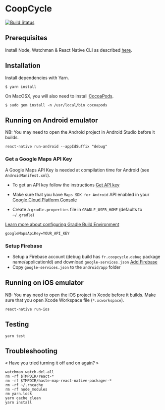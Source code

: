 CoopCycle
=========

[![Build Status](https://travis-ci.org/coopcycle/coopcycle-app.svg?branch=master)](https://travis-ci.org/coopcycle/coopcycle-app)

Prerequisites
-------------

Install Node, Watchman & React Native CLI as described [here](https://facebook.github.io/react-native/docs/getting-started.html).

Installation
------------

Install dependencies with Yarn.

```
$ yarn install
```

On MacOSX, you will also need to install [CocoaPods](https://cocoapods.org/).

```
$ sudo gem install -n /usr/local/bin cocoapods
```

Running on Android emulator
-----------------------

NB: You may need to open the Android project in Android Studio before it builds.
```
react-native run-android --appIdSuffix "debug"
```

### Get a Google Maps API Key

A Google Maps API Key is needed at compilation time for Android (see `AndroidManifest.xml`).

* To get an API key follow the instructions [Get API key](https://developers.google.com/maps/documentation/android-sdk/signup)

* Make sure that you have `Maps SDK for Android` API enabled in your [Google Cloud Platform Console](https://console.cloud.google.com/google/maps-apis)

* Create a `gradle.properties` file in `GRADLE_USER_HOME` (defaults to `~/.gradle`)

[Learn more about configuring Gradle Build Environment](https://docs.gradle.org/current/userguide/build_environment.html)

```
googleMapsApiKey=YOUR_API_KEY
```

### Setup Firebase

* Setup a Firebase account (debug build has `fr.coopcycle.debug` package name/applicationId) and download `google-services.json` [Add Firebase](https://firebase.google.com/docs/android/setup)
* Copy `google-services.json` to the `android/app` folder


Running on iOS emulator
-----------------------

NB: You may need to open the iOS project in Xcode before it builds.
Make sure that you open Xcode Workspace file (`*.xcworkspace`).

```
react-native run-ios
```

Testing
---------------

```
yarn test
```

Troubleshooting
---------------

« Have you tried turning it off and on again? »

```
watchman watch-del-all
rm -rf $TMPDIR/react-*
rm -rf $TMPDIR/haste-map-react-native-packager-*
rm -rf ~/.rncache
rm -rf node_modules
rm yarn.lock
yarn cache clean
yarn install
```
